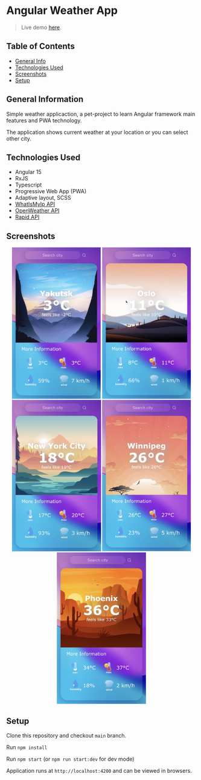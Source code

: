 # Angular Weather App

> Live demo [here](https://yuliazherebtsova.github.io/angular-weather-app/).

## Table of Contents

- [General Info](#general-information)
- [Technologies Used](#technologies-used)
- [Screenshots](#screenshots)
- [Setup](#setup)

## General Information

Simple weather applicaction, a pet-project to learn Angular framework main features and PWA technology.

The application shows current weather at your location or you can select other city.

## Technologies Used

- Angular 15
- RxJS
- Typescript
- Progressive Web App (PWA)
- Adaptive layout, SCSS
- [WhatIsMyIp API](https://www.whatismyip.com/)
- [OpenWeather API](https://openweathermap.org/api)
- [Rapid API](https://rapidapi.com/hub)

## Screenshots

<p align="center">
  <img src="./src/assets/screenshots/1.PNG" max-width="250" height="400">
  <img src="./src/assets/screenshots/2.PNG" max-width="250" height="400">
  <img src="./src/assets/screenshots/3.PNG" max-width="250" height="400">
  <img src="./src/assets/screenshots/4.PNG" max-width="250" height="400">
  <img src="./src/assets/screenshots/5.PNG" max-width="250" height="400">
</p>

## Setup

Clone this repository and checkout `main` branch.

Run `npm install`

Run `npm start` (or `npm run start:dev` for dev mode)

Application runs at `http://localhost:4200` and can be viewed in browsers.
